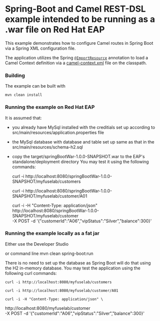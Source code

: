 # Spring-Boot and Camel REST-DSL example intended to be running as a .war file on Red Hat EAP

This example demonstrates how to configure Camel routes in Spring Boot via a Spring XML configuration file.

The application utilizes the Spring [`@ImportResource`](http://docs.spring.io/spring/docs/current/javadoc-api/org/springframework/context/annotation/ImportResource.html) annotation to load a Camel Context definition via a [camel-context.xml](src/main/resources/spring/camel-context.xml) file on the classpath.

### Building

The example can be built with

    mvn clean install

### Running the example on Red Hat EAP

It is assumed that:
- you already have MySql installed with the creditials set up according to src/main/resources/application.properties file
- the MySql database with database and table set up same as that in the src/main/resources/schema-h2.sql
- copy the target/springBootWar-1.0.0-SNAPSHOT.war to the EAP's standalone/deployment directory
You may test it using the following commands:

    curl -i http://localhost:8080/springBootWar-1.0.0-SNAPSHOT/myfuselab/customers

    curl -i http://localhost:8080/springBootWar-1.0.0-SNAPSHOT/myfuselab/customer/A01

    curl -i -H "Content-Type: application/json" \
http://localhost:8080/springBootWar-1.0.0-SNAPSHOT/myfuselab/customer \
-X POST -d '{"customerId":"A06","vipStatus":"Silver","balance":300}'

### Running the example locally as a fat jar
Either use the Developer Studio

or command line
    mvn clean spring-boot:run

There is no need to set up the database as Spring Boot will do that using the H2 in-memory database.
You may test the application using the following curl commands:

    curl -i http://localhost:8080/myfuselab/customers

    curl -i http://localhost:8080/myfuselab/customer/A01

    curl -i -H "Content-Type: application/json" \
http://localhost:8080/myfuselab/customer \
-X POST -d '{"customerId":"A06","vipStatus":"Silver","balance":300}'

